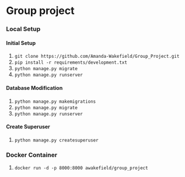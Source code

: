 # Group project

### Local Setup

#### Initial Setup
1. `git clone https://github.com/Amanda-Wakefield/Group_Project.git`
2. `pip install -r requirements/development.txt`
3. `python manage.py migrate`
4. `python manage.py runserver`

#### Database Modification
1. `python manage.py makemigrations`
2. `python manage.py migrate`
3. `python manage.py runserver`

#### Create Superuser
1. `python manage.py createsuperuser`

### Docker Container
1. `docker run -d -p 8000:8000 awakefield/group_project`
